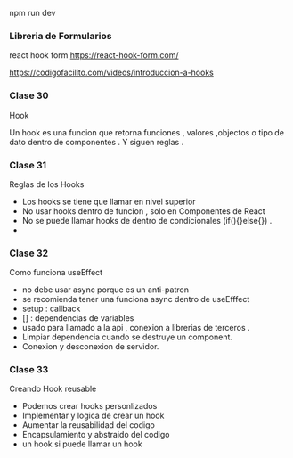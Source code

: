 npm run dev

### Libreria de Formularios

react hook form
https://react-hook-form.com/

https://codigofacilito.com/videos/introduccion-a-hooks

### Clase 30

Hook

Un hook es una funcion que retorna funciones , valores ,objectos o tipo de dato dentro de componentes . Y siguen reglas .

### Clase 31

Reglas de los Hooks

- Los hooks se tiene que llamar en nivel superior
- No usar hooks dentro de funcion , solo en Componentes de React
- No se puede llamar hooks de dentro de condicionales (if(){}else{}) .
-

### Clase 32

Como funciona useEffect

- no debe usar async porque es un anti-patron
- se recomienda tener una funciona async dentro de useEfffect
- setup : callback
- [] : dependencias de variables
- usado para llamado a la api , conexion a librerias de terceros .
- Limpiar dependencia cuando se destruye un component.
- Conexion y desconexion de servidor.

### Clase 33

Creando Hook reusable

- Podemos crear hooks personlizados
- Implementar y logica de crear un hook
- Aumentar la reusabilidad del codigo
- Encapsulamiento y abstraido del codigo
- un hook si puede llamar un hook
